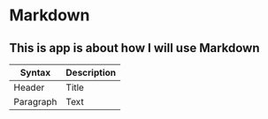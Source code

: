 # Markdown

## This is app is about how I will use Markdown



| Syntax | Description |
| ----------- | ----------- |
| Header | Title |
| Paragraph | Text | 

### 